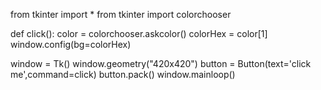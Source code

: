 from tkinter import *
from tkinter import colorchooser

def click():
    color = colorchooser.askcolor()
    colorHex = color[1]
    window.config(bg=colorHex)

window = Tk()
window.geometry("420x420")
button = Button(text='click me',command=click)
button.pack()
window.mainloop()
